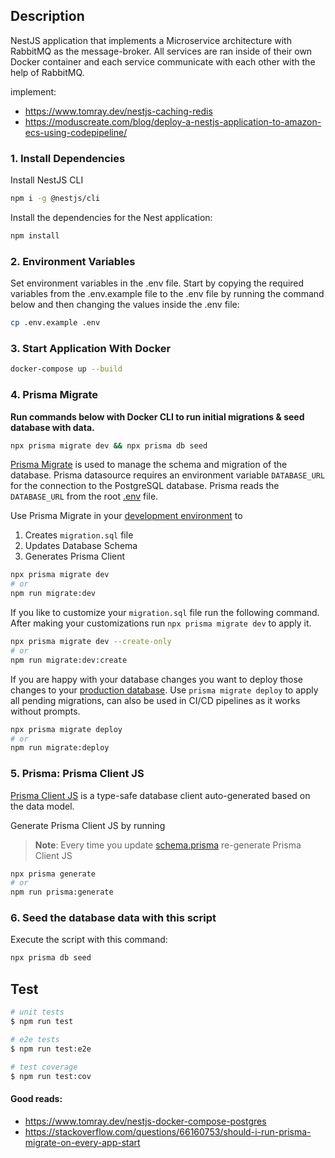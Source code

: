 ## Description

NestJS application that implements a Microservice architecture with RabbitMQ as the message-broker. All services are ran inside of their own Docker container and each service communicate with each other with the help of RabbitMQ.

implement:

- https://www.tomray.dev/nestjs-caching-redis
- https://moduscreate.com/blog/deploy-a-nestjs-application-to-amazon-ecs-using-codepipeline/

### 1. Install Dependencies

Install NestJS CLI

```bash
npm i -g @nestjs/cli
```

Install the dependencies for the Nest application:

```bash
npm install
```

### 2. Environment Variables

Set environment variables in the .env file. Start by copying the required variables from the .env.example file to the .env file by running the command below and then changing the values inside the .env file:

```bash
cp .env.example .env
```

### 3. Start Application With Docker

```bash
docker-compose up --build
```

### 4. Prisma Migrate

**Run commands below with Docker CLI to run initial migrations & seed database with data.**

```bash
npx prisma migrate dev && npx prisma db seed
```

[Prisma Migrate](https://github.com/prisma/prisma2/tree/master/docs/prisma-migrate) is used to manage the schema and migration of the database. Prisma datasource requires an environment variable `DATABASE_URL` for the connection to the PostgreSQL database. Prisma reads the `DATABASE_URL` from the root [.env](./.env) file.

Use Prisma Migrate in your [development environment](https://www.prisma.io/blog/prisma-migrate-preview-b5eno5g08d0b#evolving-the-schema-in-development) to

1. Creates `migration.sql` file
2. Updates Database Schema
3. Generates Prisma Client

```bash
npx prisma migrate dev
# or
npm run migrate:dev
```

If you like to customize your `migration.sql` file run the following command. After making your customizations run `npx prisma migrate dev` to apply it.

```bash
npx prisma migrate dev --create-only
# or
npm run migrate:dev:create
```

If you are happy with your database changes you want to deploy those changes to your [production database](https://www.prisma.io/blog/prisma-migrate-preview-b5eno5g08d0b#applying-migrations-in-production-and-other-environments). Use `prisma migrate deploy` to apply all pending migrations, can also be used in CI/CD pipelines as it works without prompts.

```bash
npx prisma migrate deploy
# or
npm run migrate:deploy
```

### 5. Prisma: Prisma Client JS

[Prisma Client JS](https://www.prisma.io/docs/reference/tools-and-interfaces/prisma-client/api) is a type-safe database client auto-generated based on the data model.

Generate Prisma Client JS by running

> **Note**: Every time you update [schema.prisma](prisma/schema.prisma) re-generate Prisma Client JS

```bash
npx prisma generate
# or
npm run prisma:generate
```

### 6. Seed the database data with this script

Execute the script with this command:

```bash
npx prisma db seed
```

## Test

```bash
# unit tests
$ npm run test

# e2e tests
$ npm run test:e2e

# test coverage
$ npm run test:cov
```

#### Good reads:

- https://www.tomray.dev/nestjs-docker-compose-postgres
- https://stackoverflow.com/questions/66160753/should-i-run-prisma-migrate-on-every-app-start
